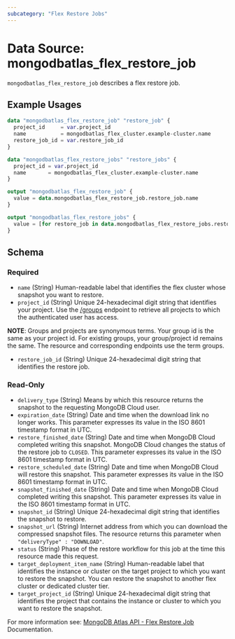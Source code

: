 ```yaml
---
subcategory: "Flex Restore Jobs"
---
```


# Data Source: mongodbatlas_flex_restore_job

`mongodbatlas_flex_restore_job` describes a flex restore job.

## Example Usages
```terraform
data "mongodbatlas_flex_restore_job" "restore_job" {
  project_id     = var.project_id
  name           = mongodbatlas_flex_cluster.example-cluster.name
  restore_job_id = var.restore_job_id
}

data "mongodbatlas_flex_restore_jobs" "restore_jobs" {
  project_id = var.project_id
  name       = mongodbatlas_flex_cluster.example-cluster.name
}

output "mongodbatlas_flex_restore_job" {
  value = data.mongodbatlas_flex_restore_job.restore_job.name
}

output "mongodbatlas_flex_restore_jobs" {
  value = [for restore_job in data.mongodbatlas_flex_restore_jobs.restore_jobs.results : restore_job.restore_job_id]
}
```

<!-- schema generated by tfplugindocs -->
## Schema

### Required

- `name` (String) Human-readable label that identifies the flex cluster whose snapshot you want to restore.
- `project_id` (String) Unique 24-hexadecimal digit string that identifies your project. Use the [/groups](#tag/Projects/operation/listProjects) endpoint to retrieve all projects to which the authenticated user has access.

**NOTE**: Groups and projects are synonymous terms. Your group id is the same as your project id. For existing groups, your group/project id remains the same. The resource and corresponding endpoints use the term groups.
- `restore_job_id` (String) Unique 24-hexadecimal digit string that identifies the restore job.

### Read-Only

- `delivery_type` (String) Means by which this resource returns the snapshot to the requesting MongoDB Cloud user.
- `expiration_date` (String) Date and time when the download link no longer works. This parameter expresses its value in the ISO 8601 timestamp format in UTC.
- `restore_finished_date` (String) Date and time when MongoDB Cloud completed writing this snapshot. MongoDB Cloud changes the status of the restore job to `CLOSED`. This parameter expresses its value in the ISO 8601 timestamp format in UTC.
- `restore_scheduled_date` (String) Date and time when MongoDB Cloud will restore this snapshot. This parameter expresses its value in the ISO 8601 timestamp format in UTC.
- `snapshot_finished_date` (String) Date and time when MongoDB Cloud completed writing this snapshot. This parameter expresses its value in the ISO 8601 timestamp format in UTC.
- `snapshot_id` (String) Unique 24-hexadecimal digit string that identifies the snapshot to restore.
- `snapshot_url` (String) Internet address from which you can download the compressed snapshot files. The resource returns this parameter when  `"deliveryType" : "DOWNLOAD"`.
- `status` (String) Phase of the restore workflow for this job at the time this resource made this request.
- `target_deployment_item_name` (String) Human-readable label that identifies the instance or cluster on the target project to which you want to restore the snapshot. You can restore the snapshot to another flex cluster or dedicated cluster tier.
- `target_project_id` (String) Unique 24-hexadecimal digit string that identifies the project that contains the instance or cluster to which you want to restore the snapshot.

For more information see: [MongoDB Atlas API - Flex Restore Job](https://www.mongodb.com/docs/api/doc/atlas-admin-api-v2/operation/operation-getflexbackuprestorejob) Documentation.
